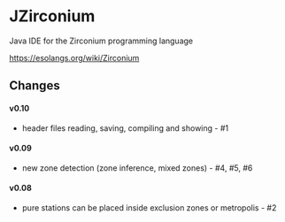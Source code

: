 # JZirconium

Java IDE for the Zirconium programming language

https://esolangs.org/wiki/Zirconium



## Changes

#### v0.10

* header files reading, saving, compiling and showing - #1

#### v0.09

* new zone detection (zone inference, mixed zones) - #4, #5, #6

#### v0.08

* pure stations can be placed inside exclusion zones or metropolis - #2

